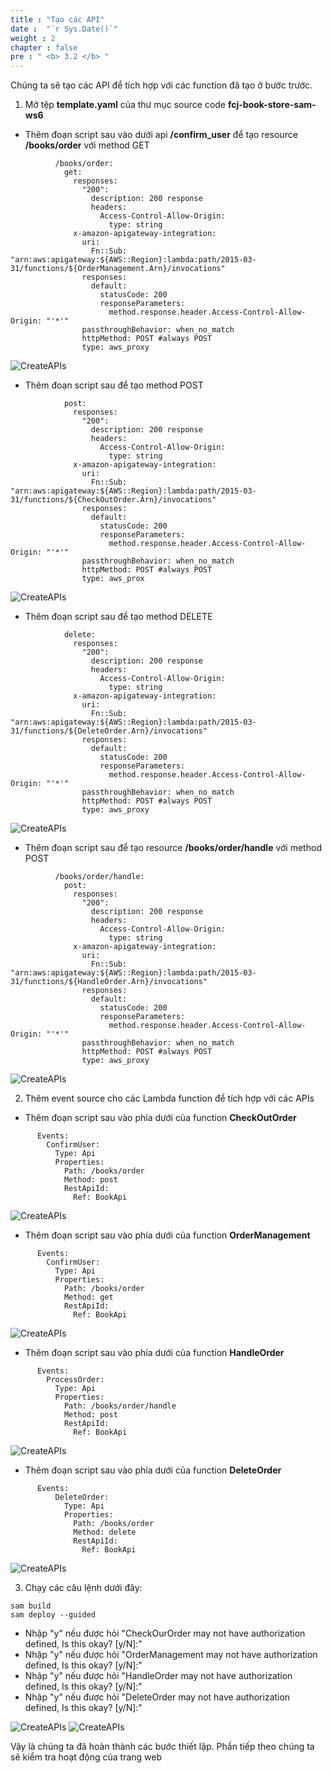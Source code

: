 ```yaml
---
title : "Tạo các API"
date :  "`r Sys.Date()`" 
weight : 2
chapter : false
pre : " <b> 3.2 </b> "
---
```

Chúng ta sẽ tạo các API để tích hợp với các function đã tạo ở bước trước.
1. Mở tệp **template.yaml** của thư mục source code **fcj-book-store-sam-ws6**
- Thêm đoạn script sau vào dưới api **/confirm_user** để tạo resource **/books/order** với method GET
```
          /books/order:
            get:
              responses:
                "200":
                  description: 200 response
                  headers:
                    Access-Control-Allow-Origin:
                      type: string
              x-amazon-apigateway-integration:
                uri:
                  Fn::Sub: "arn:aws:apigateway:${AWS::Region}:lambda:path/2015-03-31/functions/${OrderManagement.Arn}/invocations"
                responses:
                  default:
                    statusCode: 200
                    responseParameters:
                      method.response.header.Access-Control-Allow-Origin: "'*'"
                passthroughBehavior: when_no_match
                httpMethod: POST #always POST
                type: aws_proxy
```

![CreateAPIs](/images/3-create-api-lambda-function/3-create-apis-1.png?featherlight=false&width=90pc)

- Thêm đoạn script sau để tạo method POST
```
            post:
              responses:
                "200":
                  description: 200 response
                  headers:
                    Access-Control-Allow-Origin:
                      type: string
              x-amazon-apigateway-integration:
                uri:
                  Fn::Sub: "arn:aws:apigateway:${AWS::Region}:lambda:path/2015-03-31/functions/${CheckOutOrder.Arn}/invocations"
                responses:
                  default:
                    statusCode: 200
                    responseParameters:
                      method.response.header.Access-Control-Allow-Origin: "'*'"
                passthroughBehavior: when_no_match
                httpMethod: POST #always POST
                type: aws_prox
```

![CreateAPIs](/images/3-create-api-lambda-function/3-create-apis-2.png?featherlight=false&width=90pc)

- Thêm đoạn script sau để tạo method DELETE
```
            delete:
              responses:
                "200":
                  description: 200 response
                  headers:
                    Access-Control-Allow-Origin:
                      type: string
              x-amazon-apigateway-integration:
                uri:
                  Fn::Sub: "arn:aws:apigateway:${AWS::Region}:lambda:path/2015-03-31/functions/${DeleteOrder.Arn}/invocations"
                responses:
                  default:
                    statusCode: 200
                    responseParameters:
                      method.response.header.Access-Control-Allow-Origin: "'*'"
                passthroughBehavior: when_no_match
                httpMethod: POST #always POST
                type: aws_proxy
```

![CreateAPIs](/images/3-create-api-lambda-function/3-create-apis-3.png?featherlight=false&width=90pc)

- Thêm đoạn script sau để tạo resource **/books/order/handle** với method POST
```
          /books/order/handle:
            post:
              responses:
                "200":
                  description: 200 response
                  headers:
                    Access-Control-Allow-Origin:
                      type: string
              x-amazon-apigateway-integration:
                uri:
                  Fn::Sub: "arn:aws:apigateway:${AWS::Region}:lambda:path/2015-03-31/functions/${HandleOrder.Arn}/invocations"
                responses:
                  default:
                    statusCode: 200
                    responseParameters:
                      method.response.header.Access-Control-Allow-Origin: "'*'"
                passthroughBehavior: when_no_match
                httpMethod: POST #always POST
                type: aws_proxy
```

![CreateAPIs](/images/3-create-api-lambda-function/3-create-apis-4.png?featherlight=false&width=90pc)

2. Thêm event source cho các Lambda function để tích hợp với các APIs
- Thêm đoạn script sau vào phía dưới của function **CheckOutOrder**
```
      Events:
        ConfirmUser:
          Type: Api
          Properties:
            Path: /books/order
            Method: post
            RestApiId:
              Ref: BookApi
```

![CreateAPIs](/images/3-create-api-lambda-function/3-create-apis-5.png?featherlight=false&width=90pc)

- Thêm đoạn script sau vào phía dưới của function **OrderManagement**
```
      Events:
        ConfirmUser:
          Type: Api
          Properties:
            Path: /books/order
            Method: get
            RestApiId:
              Ref: BookApi
```

![CreateAPIs](/images/3-create-api-lambda-function/3-create-apis-6.png?featherlight=false&width=90pc)

- Thêm đoạn script sau vào phía dưới của function **HandleOrder**
```
      Events:
        ProcessOrder:
          Type: Api
          Properties:
            Path: /books/order/handle
            Method: post
            RestApiId:
              Ref: BookApi
```

![CreateAPIs](/images/3-create-api-lambda-function/3-create-apis-7.png?featherlight=false&width=90pc)

- Thêm đoạn script sau vào phía dưới của function **DeleteOrder**
```
      Events:
          DeleteOrder:
            Type: Api
            Properties:
              Path: /books/order
              Method: delete
              RestApiId: 
                Ref: BookApi
```

![CreateAPIs](/images/3-create-api-lambda-function/3-create-apis-8.png?featherlight=false&width=90pc)

3. Chạy các câu lệnh dưới đây:
```
sam build
sam deploy --guided
```

- Nhập "y" nếu được hỏi "CheckOurOrder may not have authorization defined, Is this okay? [y/N]:"
- Nhập "y" nếu được hỏi "OrderManagement may not have authorization defined, Is this okay? [y/N]:"
- Nhập "y" nếu được hỏi "HandleOrder may not have authorization defined, Is this okay? [y/N]:"
- Nhập "y" nếu được hỏi "DeleteOrder may not have authorization defined, Is this okay? [y/N]:"

![CreateAPIs](/images/3-create-api-lambda-function/3-create-apis-9.png?featherlight=false&width=90pc)
![CreateAPIs](/images/3-create-api-lambda-function/3-create-apis-10.png?featherlight=false&width=90pc)

Vậy là chúng ta đã hoàn thành các bước thiết lập. Phần tiếp theo chúng ta sẽ kiểm tra hoạt động của trang web